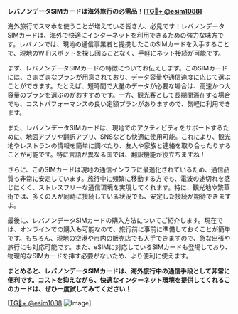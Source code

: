 **レバノンデータSIMカードは海外旅行の必需品！[[TG💪+ @esim1088](https://t.me/s/esim1088)]**

海外旅行でスマホを使うことが増えている皆さん、必見です！レバノンデータSIMカードは、海外で快適にインターネットを利用できるための強力な味方です。レバノンでは、現地の通信事業者と提携したこのSIMカードを入手することで、現地のWiFiスポットを探し回ることなく、手軽にネット接続が可能です。

まず、レバノンデータSIMカードの特徴についてお伝えします。このSIMカードには、さまざまなプランが用意されており、データ容量や通信速度に応じて選ぶことができます。たとえば、短時間で大量のデータが必要な場合は、高速かつ大容量のプランを選ぶのがおすすめです。一方、観光客として長期間滞在する場合でも、コストパフォーマンスの良い定額プランがありますので、気軽に利用できます。

また、レバノンデータSIMカードは、現地でのアクティビティをサポートするために、地図アプリや翻訳アプリ、SNSなども快適に使用可能。これにより、観光地やレストランの情報を簡単に調べたり、友人や家族と連絡を取り合ったりすることが可能です。特に言語が異なる国では、翻訳機能が役立ちますね！

さらに、このSIMカードは現地の通信インフラに最適化されているため、通信品質も非常に安定しています。旅行中に頻繁に移動する方でも、電波の途切れを感じにくく、ストレスフリーな通信環境を実現してくれます。特に、観光地や繁華街では、多くの人が同時に接続している状況でも、安定した接続が期待できますよ。

最後に、レバノンデータSIMカードの購入方法についてご紹介します。現在では、オンラインでの購入も可能なので、旅行前に事前に準備しておくことが簡単です。もちろん、現地の空港や市内の販売店でも入手できますので、急な出張や旅行にも対応可能です。また、eSIMに対応しているSIMカードも登場しており、物理的なSIMカードを挿す必要がないため、より便利に使えます。

**まとめると、レバノンデータSIMカードは、海外旅行中の通信手段として非常に便利です。コストを抑えながら、快適なインターネット環境を提供してくれるこのカードは、ぜひ一度試してみてください！**

[[TG💪+ @esim1088](https://t.me/s/esim1088) ![Image](https://i.postimg.cc/Y0z9fWf4/image.png)]